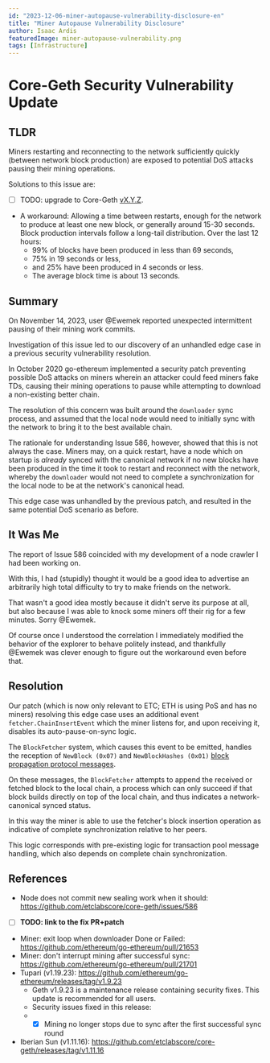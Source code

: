 ```yaml
---
id: "2023-12-06-miner-autopause-vulnerability-disclosure-en"
title: "Miner Autopause Vulnerability Disclosure"
author: Isaac Ardis
featuredImage: miner-autopause-vulnerability.png
tags: [Infrastructure]
---
```


# Core-Geth Security Vulnerability Update

## TLDR

Miners restarting and reconnecting to the network sufficiently quickly (between network block production) are exposed to potential DoS attacks pausing their mining operations.

Solutions to this issue are:

- [ ] TODO: upgrade to Core-Geth [vX.Y.Z](https://TODO).

- A workaround: Allowing a time between restarts, enough for the network to produce at least one new block, or generally around 15-30 seconds. Block production intervals follow a long-tail distribution. Over the last 12 hours:
  + 99% of blocks have been produced in less than 69 seconds,
  + 75% in 19 seconds or less,
  + and 25% have been produced in 4 seconds or less.
  + The average block time is about 13 seconds.

## Summary 

On November 14, 2023, user @Ewemek reported unexpected intermittent pausing of their mining work commits.

Investigation of this issue led to our discovery of an unhandled edge case in a previous security vulnerability resolution.

In October 2020 go-ethereum implemented a security patch preventing possible DoS attacks on miners wherein an attacker could feed miners fake TDs, causing their mining operations to pause while attempting to download a non-existing better chain. 

The resolution of this concern was built around the `downloader` sync process, and assumed that the local node would need to initially sync with the network to bring it to the best available chain.

The rationale for understanding Issue 586, however, showed that this is not always the case. Miners may, on a quick restart, have a node which on startup is _already_ synced with the canonical network if no new blocks have been produced in the time it took to restart and reconnect with the network, whereby the `downloader` would not need to 
complete a synchronization for the local node to be at the network's canonical head. 

This edge case was unhandled by the previous patch, and resulted in the same potential DoS scenario as before.

## It Was Me

The report of Issue 586 coincided with my development of a node crawler I had been working on.

With this, I had (stupidly) thought it would be a good idea to advertise an arbitrarily high total difficulty to try to make friends on the network.

That wasn't a good idea mostly because it didn't serve its purpose at all, but also because I was able to knock some miners off their rig for a few minutes. Sorry @Ewemek. 

Of course once I understood the correlation I immediately modified the behavior of the explorer to behave politely instead, and thankfully @Ewemek was clever enough to figure out the workaround even before that.

## Resolution

Our patch (which is now only relevant to ETC; ETH is using PoS and has no miners) resolving this edge case uses an additional event `fetcher.ChainInsertEvent` which the miner listens for, and upon receiving it, disables its auto-pause-on-sync logic.

The `BlockFetcher` system, which causes this event to be emitted, handles the reception of `NewBlock (0x07)` and `NewBlockHashes (0x01)` [block propagation protocol messages](https://github.com/ethereum/devp2p/blob/master/caps/eth.md#block-propagation). 

On these messages, the `BlockFetcher` attempts to append the received or fetched block to the local chain, a process which can only succeed if that block builds directly on top of the local chain, and thus indicates a network-canonical synced status.

In this way the miner is able to use the fetcher's block insertion operation as indicative of complete synchronization relative to her peers.

This logic corresponds with pre-existing logic for transaction pool message handling, which also depends on complete chain synchronization.

## References

- Node does not commit new sealing work when it should: https://github.com/etclabscore/core-geth/issues/586
- [ ] __TODO: link to the fix PR+patch__
- Miner: exit loop when downloader Done or Failed: https://github.com/ethereum/go-ethereum/pull/21653
- Miner: don't interrupt mining after successful sync: https://github.com/ethereum/go-ethereum/pull/21701
- Tupari (v1.19.23): https://github.com/ethereum/go-ethereum/releases/tag/v1.9.23
  + Geth v1.9.23 is a maintenance release containing security fixes. This update is recommended for all users.
  + Security issues fixed in this release:
  + - [x] Mining no longer stops due to sync after the first successful sync round
- Iberian Sun (v1.11.16): https://github.com/etclabscore/core-geth/releases/tag/v1.11.16
